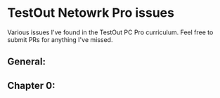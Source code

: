 # TestOut Netowrk Pro issues

Various issues I've found in the TestOut PC Pro curriculum.  Feel free to submit PRs for anything I've missed.

## General:

## Chapter 0:

